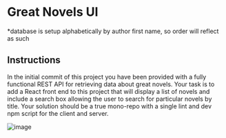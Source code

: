 # Great Novels UI

*database is setup alphabetically by author first name, so order will reflect as such

## Instructions
In the initial commit of this project you have been provided with a fully functional REST API for retrieving data about great novels. Your task is to add a React front end to this project that will display a list of novels and include a search box allowing the user to search for particular novels by title. Your solution should be a true mono-repo with a single lint and dev npm script for the client and server.

![image](page.gif)

